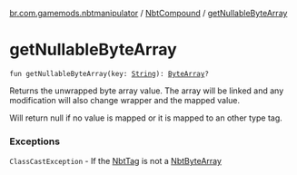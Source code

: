 [br.com.gamemods.nbtmanipulator](../index.md) / [NbtCompound](index.md) / [getNullableByteArray](./get-nullable-byte-array.md)

# getNullableByteArray

`fun getNullableByteArray(key: `[`String`](https://kotlinlang.org/api/latest/jvm/stdlib/kotlin/-string/index.html)`): `[`ByteArray`](https://kotlinlang.org/api/latest/jvm/stdlib/kotlin/-byte-array/index.html)`?`

Returns the unwrapped byte array value. The array will be linked and any modification will
also change wrapper and the mapped value.

Will return null if no value is mapped or it is mapped to an other type tag.

### Exceptions

`ClassCastException` - If the [NbtTag](../-nbt-tag/index.md) is not a [NbtByteArray](../-nbt-byte-array/index.md)